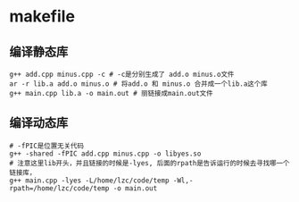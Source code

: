 # makefile

## 编译静态库

```shell
g++ add.cpp minus.cpp -c # -c是分别生成了 add.o minus.o文件
ar -r lib.a add.o minus.o # 将add.o 和 minus.o 合并成一个lib.a这个库
g++ main.cpp lib.a -o main.out # 丽链接成main.out文件
```

## 编译动态库

```shell
# -fPIC是位置无关代码
g++ -shared -fPIC add.cpp minus.cpp -o libyes.so
# 注意这里lib开头，并且链接的时候是-lyes, 后面的rpath是告诉运行的时候去寻找哪一个链接库，
g++ main.cpp -lyes -L/home/lzc/code/temp -Wl,-rpath=/home/lzc/code/temp -o main.out
```





